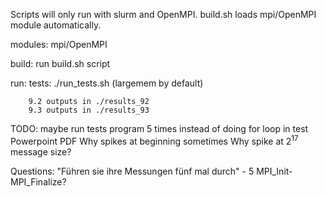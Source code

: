 Scripts will only run with slurm and OpenMPI. build.sh loads mpi/OpenMPI module
automatically.

modules:
    mpi/OpenMPI

build:
    run build.sh script

run:
    tests:
        ./run_tests.sh <partition> (largemem by default)

        9.2 outputs in ./results_92
        9.3 outputs in ./results_93

TODO:
maybe run tests program 5 times instead of doing for loop in test
Powerpoint
PDF
Why spikes at beginning sometimes
Why spike at 2<sup>17</sup> message size?

Questions:
"Führen sie ihre Messungen fünf mal durch" - 5 MPI_Init-MPI_Finalize?
